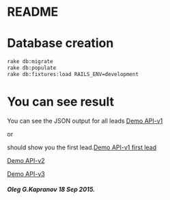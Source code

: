 README
======

Database creation
=================

```bash
rake db:migrate
rake db:populate
rake db:fixtures:load RAILS_ENV=development
```

You can see result
==================
You can see the JSON output for all leads [Demo API-v1](http://212.26.132.121:2275/api/v1)

or

should show you the first lead.[Demo API-v1 first lead](http://212.26.132.121:2275/api/v1/leads/441287712.json)

[Demo API-v2](http://212.26.132.121:2275/api/v2)

[Demo API-v3](http://212.26.132.121:2275/api/v3)

##### Oleg G.Kapranov 18 Sep 2015.
